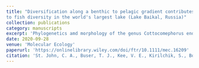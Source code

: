 ```yaml
---
title: "Diversification along a benthic to pelagic gradient contributes
to fish diversity in the world's largest lake (Lake Baikal, Russia)"
collection: publications
category: manuscripts
excerpt: 'Phylogenetics amd morphology of the genus Cottocomephorus endemic to Lake Baikal, Irkutsk Oblast, Russia.'
date: 2020-09-28
venue: 'Molecular Ecology'
paperurl: 'https://onlinelibrary.wiley.com/doi/ftr/10.1111/mec.16209'
citation: 'St. John, C. A., Buser, T. J., Kee, V. E., Kirilchik, S., Bogdanov, B., Neely, D., Sandel, M., & Aguilar, A. (2022). &quot;Diversification along a benthic to pelagic gradient contributes to fish diversity in the world’s largest lake (Lake Baikal, Russia).&quot; <i>Molecular Ecology</i>. 31(1), 238-251'
---
```


